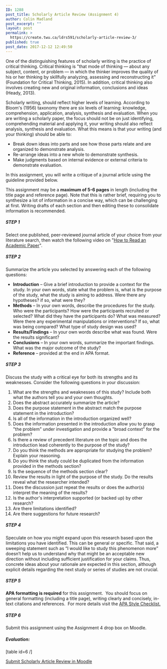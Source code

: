 ```yaml
---
ID: 1288
post_title: Scholarly Article Review (Assignment 4)
author: Colin Madland
post_excerpt: ""
layout: post
permalink: >
  https://create.twu.ca/ldrs591/scholarly-article-review-3/
published: true
post_date: 2017-12-12 12:49:50
---
```

One of the distinguishing features of scholarly writing is the practice of critical thinking. Critical thinking is "that mode of thinking — about any subject, content, or problem — in which the thinker improves the quality of his or her thinking by skillfully analyzing, assessing and reconstructing it" (Foundation for Critical Thinking, 2015). In addition, critical thinking also involves creating new and original information, conclusions and ideas (Heady, 2013).

Scholarly writing, should reflect higher levels of learning. According to Bloom's (1956) taxonomy there are six levels of learning: knowledge, comprehension, application, analysis, synthesis and evaluation. When you are writing a scholarly paper, the focus should not be on just identifying, comprehending material and applying it, your writing should also reflect analysis, synthesis and evaluation. What this means is that your writing (and your thinking) should be able to:

<ul>
    <li>Break down ideas into parts and see how those parts relate and are organized to demonstrate analysis.</li>
    <li>Re-arrange ideas into a new whole to demonstrate synthesis.</li>
    <li>Make judgments based on internal evidence or external criteria to demonstrate evaluation.</li>
</ul>

In this assignment, you will write a critique of a journal article using the guideline provided below.

This assignment may be a <strong>maximum of 5-6 pages</strong> in length (including the title page and reference page). Note that this is rather brief, requiring you to synthesize a lot of information in a concise way, which can be challenging at first. Writing drafts of each section and then editing these to consolidate information is recommended.

<h5><strong>STEP 1</strong></h5>

Select one published, peer-reviewed journal article of your choice from your literature search, then watch the following video on "<a href="https://www.youtube.com/watch?v=SKxm2HF_-k0">How to Read an Academic Paper</a>".

<h5><strong>STEP 2</strong></h5>

Summarize the article you selected by answering each of the following questions:

<ul>
    <li><strong>Introduction</strong> – Give a brief introduction to provide a context for the study. In your own words, state what the problem is, what is the purpose of the study, what the study is aiming to address. Were there any hypotheses? if so, what were they?</li>
    <li><strong>Methods</strong> – In your own words, describe the procedures for the study. Who were the participants? How were the participants recruited or selected? What did they have the participants do? What was measured? Were there any experimental manipulations or interventions? If so, what was being compared? What type of study design was used?</li>
    <li><strong>Results/Findings</strong> – In your own words describe what was found. Were the results significant?</li>
    <li><strong>Conclusions</strong> – In your own words, summarize the important findings. What was the major outcome of the study?</li>
    <li><strong>Reference</strong> – provided at the end in APA format.</li>
</ul>

<h5><strong>STEP 3</strong></h5>

Discuss the study with a critical eye for both its strengths and its weaknesses. Consider the following questions in your discussion:

<ol>
    <li>What are the strengths and weaknesses of this study? Include both what the authors tell you and your own thoughts.</li>
    <li>Does the abstract accurately summarize the article?</li>
    <li>Does the purpose statement in the abstract match the purpose statement in the introduction?</li>
    <li>Is all of the information in the introduction organized well?</li>
    <li>Does the information presented in the introduction allow you to grasp "the problem" under investigation and provide a "broad context" for the problem?</li>
    <li>Is there a review of precedent literature on the topic and does the introduction lead coherently to the purpose of the study?</li>
    <li>Do you think the methods are appropriate for studying the problem? Explain your reasoning.</li>
    <li>Do you think the study could be duplicated from the information provided in the methods section?</li>
    <li>Is the sequence of the methods section clear?</li>
    <li>Review the results in light of the purpose of the study. Do the results reveal what the researcher intended?</li>
    <li>Does the discussion just repeat the results or does the author(s) interpret the meaning of the results?</li>
    <li>Is the author's interpretation supported (or backed up) by other research?</li>
    <li>Are there limitations identified?</li>
    <li>Are there suggestions for future research?</li>
</ol>

<h5><strong>STEP 4</strong></h5>

Speculate on how you might expand upon this research based upon the limitations you have identified. This can be general or specific. That said, a sweeping statement such as “I would like to study this phenomenon more” doesn’t help us to understand why that might be an acceptable new direction without including sufficient justification for your claims. Thus, concrete ideas about your rationale are expected in this section, although explicit details regarding the next study or series of studies are not crucial.

<h5><strong>STEP 5</strong></h5>

<strong>APA formatting is required</strong> for this assignment.  You should focus on general formatting (including a title page), writing clearly and concisely, in-text citations and references.  For more details visit the <a href="https://create.twu.ca/ldrs591/apa-style-checklist/">APA Style Checklist.</a>

<h5><strong>STEP 6</strong></h5>

Submit this assignment using the Assignment 4 drop box on Moodle.

<h5>Evaluation:</h5>

[table id=6 /]

<!--themify_builder_static--><a href="https://learn.twu.ca/mod/assign/view.php?id=47833" > Submit Scholarly Article Review in Moodle</a><!--/themify_builder_static-->